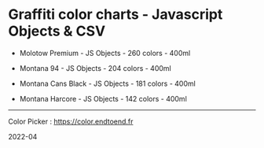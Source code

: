 # Graffiti color charts - Javascript Objects & CSV

-   Molotow Premium - JS Objects - 260 colors - 400ml

-   Montana 94 - JS Objects - 204 colors - 400ml

-   Montana Cans Black - JS Objects - 181 colors - 400ml

-   Montana Harcore - JS Objects - 142 colors - 400ml

------

Color Picker : https://color.endtoend.fr

2022-04




